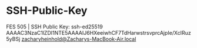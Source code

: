 # SSH-Public-Key
FES 505 | SSH Public Key:
ssh-ed25519 AAAAC3NzaC1lZDI1NTE5AAAAIJ6HXeeiwhCF7TdHarwstrsvprcAjpIe/XcIRuz5yBSj zacharyheinhold@Zacharys-MacBook-Air.local
